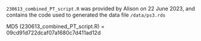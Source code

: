 `230613_combined_PT_script.R` was provided by Alison on 22 June 2023, and contains the code used to generated the data file `/data/ps3.rds`

MD5 (230613_combined_PT_script.R) = 09cd91d722dcaf07a1680c7d411ad12d
